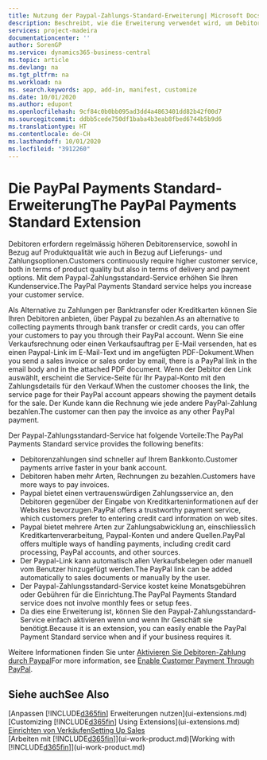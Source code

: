 ```yaml
---
title: Nutzung der Paypal-Zahlungs-Standard-Erweiterung| Microsoft Docs
description: Beschreibt, wie die Erweiterung verwendet wird, um Debitoren zu aktivieren, um Zahlungen mit Paypal zu leisten.
services: project-madeira
documentationcenter: ''
author: SorenGP
ms.service: dynamics365-business-central
ms.topic: article
ms.devlang: na
ms.tgt_pltfrm: na
ms.workload: na
ms. search.keywords: app, add-in, manifest, customize
ms.date: 10/01/2020
ms.author: edupont
ms.openlocfilehash: 9cf84c0b0bb095ad3dd4a4863401dd82b42f00d7
ms.sourcegitcommit: ddbb5cede750df1baba4b3eab8fbed6744b5b9d6
ms.translationtype: HT
ms.contentlocale: de-CH
ms.lasthandoff: 10/01/2020
ms.locfileid: "3912260"
---
```

# <a name="the-paypal-payments-standard-extension"></a><span data-ttu-id="e0747-103">Die PayPal Payments Standard-Erweiterung</span><span class="sxs-lookup"><span data-stu-id="e0747-103">The PayPal Payments Standard Extension</span></span>
<span data-ttu-id="e0747-104">Debitoren erfordern regelmässig höheren Debitorenservice, sowohl in Bezug auf Produktqualität wie auch in Bezug auf Lieferungs- und Zahlungsoptionen.</span><span class="sxs-lookup"><span data-stu-id="e0747-104">Customers continuously require higher customer service, both in terms of product quality but also in terms of delivery and payment options.</span></span> <span data-ttu-id="e0747-105">Mit dem Paypal-Zahlungsstandard-Service erhöhen Sie Ihren Kundenservice.</span><span class="sxs-lookup"><span data-stu-id="e0747-105">The PayPal Payments Standard service helps you increase your customer service.</span></span>

<span data-ttu-id="e0747-106">Als Alternative zu Zahlungen per Banktransfer oder Kreditkarten können Sie Ihren Debitoren anbieten, über Paypal zu bezahlen.</span><span class="sxs-lookup"><span data-stu-id="e0747-106">As an alternative to collecting payments through bank transfer or credit cards, you can offer your customers to pay you through their PayPal account.</span></span> <span data-ttu-id="e0747-107">Wenn Sie eine Verkaufsrechnung oder einen Verkaufsauftrag per E-Mail versenden, hat es einen Paypal-Link im E-Mail-Text und im angefügten PDF-Dokument.</span><span class="sxs-lookup"><span data-stu-id="e0747-107">When you send a sales invoice or sales order by email, there is a PayPal link in the email body and in the attached PDF document.</span></span> <span data-ttu-id="e0747-108">Wenn der Debitor den Link auswählt, erscheint die Service-Seite für Ihr Paypal-Konto mit den Zahlungsdetails für den Verkauf.</span><span class="sxs-lookup"><span data-stu-id="e0747-108">When the customer chooses the link, the service page for their PayPal account appears showing the payment details for the sale.</span></span> <span data-ttu-id="e0747-109">Der Kunde kann die Rechnung wie jede andere PayPal-Zahlung bezahlen.</span><span class="sxs-lookup"><span data-stu-id="e0747-109">The customer can then pay the invoice as any other PayPal payment.</span></span>

<span data-ttu-id="e0747-110">Der Paypal-Zahlungsstandard-Service hat folgende Vorteile:</span><span class="sxs-lookup"><span data-stu-id="e0747-110">The PayPal Payments Standard service provides the following benefits:</span></span>

* <span data-ttu-id="e0747-111">Debitorenzahlungen sind schneller auf Ihrem Bankkonto.</span><span class="sxs-lookup"><span data-stu-id="e0747-111">Customer payments arrive faster in your bank account.</span></span>
* <span data-ttu-id="e0747-112">Debitoren haben mehr Arten, Rechnungen zu bezahlen.</span><span class="sxs-lookup"><span data-stu-id="e0747-112">Customers have more ways to pay invoices.</span></span>
* <span data-ttu-id="e0747-113">Paypal bietet einen vertrauenswürdigen Zahlungsservice an, den Debitoren gegenüber der Eingabe von Kreditkarteninformationen auf der Websites bevorzugen.</span><span class="sxs-lookup"><span data-stu-id="e0747-113">PayPal offers a trustworthy payment service, which customers prefer to entering credit card information on web sites.</span></span>
* <span data-ttu-id="e0747-114">Paypal bietet mehrere Arten zur Zahlungsabwicklung an, einschliesslich Kreditkartenverarbeitung, Paypal-Konten und andere Quellen.</span><span class="sxs-lookup"><span data-stu-id="e0747-114">PayPal offers multiple ways of handling payments, including credit card processing, PayPal accounts, and other sources.</span></span>
* <span data-ttu-id="e0747-115">Der Paypal-Link kann automatisch allen Verkaufsbelegen oder manuell vom Benutzer hinzugefügt werden.</span><span class="sxs-lookup"><span data-stu-id="e0747-115">The PayPal link can be added automatically to sales documents or manually by the user.</span></span>
* <span data-ttu-id="e0747-116">Der Paypal-Zahlungsstandard-Service kostet keine Monatsgebühren oder Gebühren für die Einrichtung.</span><span class="sxs-lookup"><span data-stu-id="e0747-116">The PayPal Payments Standard service does not involve monthly fees or setup fees.</span></span>
* <span data-ttu-id="e0747-117">Da dies eine Erweiterung ist, können Sie den Paypal-Zahlungsstandard-Service einfach aktivieren wenn und wenn Ihr Geschäft sie benötigt.</span><span class="sxs-lookup"><span data-stu-id="e0747-117">Because it is an extension, you can easily enable the PayPal Payment Standard service when and if your business requires it.</span></span>  

<span data-ttu-id="e0747-118">Weitere Informationen finden Sie unter [Aktivieren Sie Debitoren-Zahlung durch Paypal](sales-how-enable-payment-service-extensions.md)</span><span class="sxs-lookup"><span data-stu-id="e0747-118">For more information, see [Enable Customer Payment Through PayPal](sales-how-enable-payment-service-extensions.md).</span></span>

## <a name="see-also"></a><span data-ttu-id="e0747-119">Siehe auch</span><span class="sxs-lookup"><span data-stu-id="e0747-119">See Also</span></span>
<span data-ttu-id="e0747-120">[Anpassen [!INCLUDE[d365fin](includes/d365fin_md.md)] Erweiterungen nutzen](ui-extensions.md)</span><span class="sxs-lookup"><span data-stu-id="e0747-120">[Customizing [!INCLUDE[d365fin](includes/d365fin_md.md)] Using Extensions](ui-extensions.md)</span></span>  
[<span data-ttu-id="e0747-121">Einrichten von Verkäufen</span><span class="sxs-lookup"><span data-stu-id="e0747-121">Setting Up Sales</span></span>](sales-setup-sales.md)  
<span data-ttu-id="e0747-122">[Arbeiten mit [!INCLUDE[d365fin](includes/d365fin_md.md)]](ui-work-product.md)</span><span class="sxs-lookup"><span data-stu-id="e0747-122">[Working with [!INCLUDE[d365fin](includes/d365fin_md.md)]](ui-work-product.md)</span></span>
